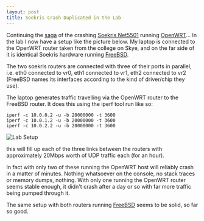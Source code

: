 ```yaml
---
layout: post
title: Soekris Crash Duplicated in the Lab
---
```


Continuing the [saga] of the crashing [Soekris Net5501] running
[OpenWRT]... In the lab I now have a setup like the picture below. My
laptop is connected to the OpenWRT router taken from the college on
Skye, and on the far side of it is identical Soekris hardware running
[FreeBSD].

The two soekris routers are connected with three of their ports in
parallel, i.e. eth0 connected to vr0, eth1 connected to vr1, eth2
connected to vr2 (FreeBSD names its interfaces according to the kind
of driver/chip they use).

The laptop generates traffic travelling via the OpenWRT router to the
FreeBSD router. It does this using the iperf tool run like so:

    iperf -c 10.0.0.2 -u -b 20000000 -t 3600
    iperf -c 10.0.1.2 -u -b 20000000 -t 3600
    iperf -c 10.0.2.2 -u -b 20000000 -t 3600

<div class="image-float-right">
  <img src="https://lh5.googleusercontent.com/-qgB68YYN9BY/UAboVtGgggI/AAAAAAAAAf8/keRU6phqEZg/w497-h373/soekris-crash.png" alt="Lab Setup" />
</div>

this will fill up each of the three links between the routers with
approximately 20Mbps worth of UDP traffic each (for an hour).

In fact with only two of these running the OpenWRT host will reliably
crash in a matter of minutes. Nothing whatsoever on the console, no
stack traces or memory dumps, nothing. With only one running the
OpenWRT router seems stable enough, it didn't crash after a day or so
with far more traffic being pumped through it.

The same setup with both routers running [FreeBSD] seems to be solid,
so far so good.

[saga]: /2012/07/17/good-bad-ugly.html
[Soekris Net5501]: http://soekris.com/products/net5501.html
[FreeBSD]: http://www.freebsd.org/
[OpenWRT]: http://www.openwrt.org/